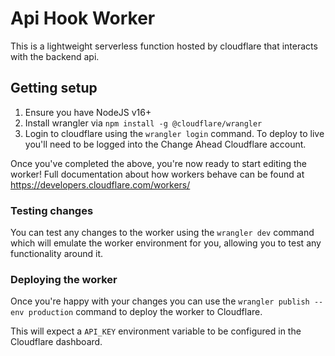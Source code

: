 # Api Hook Worker

This is a lightweight serverless function hosted by cloudflare that interacts 
with the backend api.

## Getting setup

1. Ensure you have NodeJS v16+
2. Install wrangler via `npm install -g @cloudflare/wrangler`
3. Login to cloudflare using the `wrangler login` command. 
   To deploy to live you'll need to be logged into the Change Ahead Cloudflare account.

Once you've completed the above, you're now ready to start editing the worker!
Full documentation about how workers behave can be found at https://developers.cloudflare.com/workers/

### Testing changes
You can test any changes to the worker using the `wrangler dev` command which 
will emulate the worker environment for you, allowing you to test any functionality around
it.

### Deploying the worker
Once you're happy with your changes you can use the `wrangler publish --env production` command
to deploy the worker to Cloudflare.

This will expect a `API_KEY` environment variable to be configured in the Cloudflare dashboard.